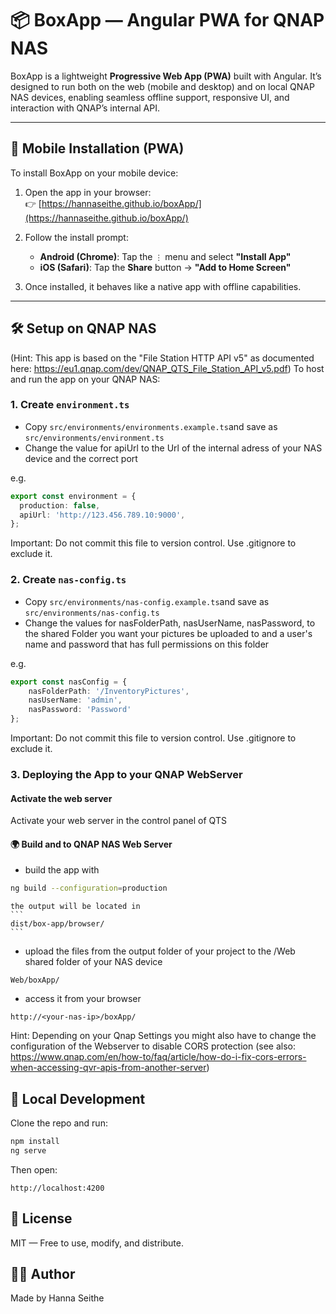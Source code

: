 # 📦 BoxApp — Angular PWA for QNAP NAS

BoxApp is a lightweight **Progressive Web App (PWA)** built with Angular. It’s designed to run both on the web (mobile and desktop) and on local QNAP NAS devices, enabling seamless offline support, responsive UI, and interaction with QNAP’s internal API.

---

## 📱 Mobile Installation (PWA)

To install BoxApp on your mobile device:

1. Open the app in your browser:  
   👉 [https://hannaseithe.github.io/boxApp/](https://hannaseithe.github.io/boxApp/)

2. Follow the install prompt:
   - **Android (Chrome)**: Tap the `⋮` menu and select **"Install App"**
   - **iOS (Safari)**: Tap the **Share** button → **"Add to Home Screen"**

3. Once installed, it behaves like a native app with offline capabilities.

---

## 🛠️ Setup on QNAP NAS

(Hint: This app is based on the "File Station HTTP API v5" as documented here: https://eu1.qnap.com/dev/QNAP_QTS_File_Station_API_v5.pdf)
To host and run the app on your QNAP NAS:

### 1. Create `environment.ts`

- Copy `src/environments/environments.example.ts`and save as `src/environments/environment.ts`
- Change the value for apiUrl to the Url of the internal adress of your NAS device and the correct port

e.g.
```ts
export const environment = {
  production: false,
  apiUrl: 'http://123.456.789.10:9000',
};
```

Important: Do not commit this file to version control. Use .gitignore to exclude it.

### 2. Create `nas-config.ts`
- Copy `src/environments/nas-config.example.ts`and save as `src/environments/nas-config.ts`
- Change the values for nasFolderPath, nasUserName, nasPassword, to the shared Folder you want your pictures be uploaded to and a user's name and password that has full permissions on this folder

e.g.
```ts
export const nasConfig = {
    nasFolderPath: '/InventoryPictures',
    nasUserName: 'admin',
    nasPassword: 'Password'
};
```

Important: Do not commit this file to version control. Use .gitignore to exclude it.

### 3. Deploying the App to your QNAP WebServer

#### Activate the web server

Activate your web server in the control panel of QTS

#### 🌍 Build and  to QNAP NAS Web Server


- build the app with 
```bash
ng build --configuration=production
```
    the output will be located in 
    ```
    dist/box-app/browser/
    ```

- upload the files from the output folder of your project to the /Web shared folder of your NAS device
```
Web/boxApp/
```

- access it from your browser
```
http://<your-nas-ip>/boxApp/
```

Hint: Depending on your Qnap Settings you might also have to change the configuration of the Webserver to disable CORS protection (see also: https://www.qnap.com/en/how-to/faq/article/how-do-i-fix-cors-errors-when-accessing-qvr-apis-from-another-server)

## 🚀 Local Development
Clone the repo and run:

```bash
npm install
ng serve
```
Then open:

```
http://localhost:4200
```

## 🧾 License
MIT — Free to use, modify, and distribute.

## 🙋‍♀️ Author
Made by Hanna Seithe
